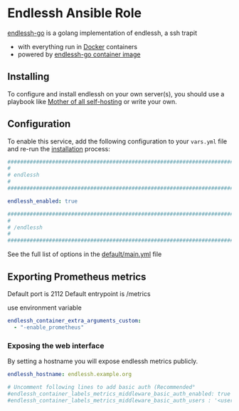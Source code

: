 # Endlessh Ansible Role
[endlessh-go](https://github.com/shizunge/endlessh-go) is a golang implementation of endlessh, a ssh trapit
- with everything run in [Docker](https://www.docker.com/) containers
- powered by [endlessh-go container image](https://hub.docker.com/r/shizunge/endlessh-go)


## Installing

To configure and install endlessh on your own server(s), you should use a playbook like [Mother of all self-hosting](https://github.com/mother-of-all-self-hosting/mash-playbook) or write your own.

## Configuration

To enable this service, add the following configuration to your `vars.yml` file and re-run the [installation](../installing.md) process:

```yaml
########################################################################
#                                                                      #
# endlessh                                                                 #
#                                                                      #
########################################################################

endlessh_enabled: true

########################################################################
#                                                                      #
# /endlessh                                                                #
#                                                                      #
########################################################################
```
See the full list of options in the [default/main.yml](default/main.yml) file

## Exporting Prometheus metrics

Default port is 2112 
Default entrypoint is /metrics

use environment variable 
```yaml
endlessh_container_extra_arguments_custom:
  - "-enable_prometheus"
```

### Exposing the web interface 

By setting a hostname you will expose endlessh metrics publicly.
```yaml
endlessh_hostname: endlessh.example.org

# Uncomment following lines to add basic auth (Recommended°
#endlessh_container_labels_metrics_middleware_basic_auth_enabled: true
#endlessh_container_labels_metrics_middleware_basic_auth_users : '<user>:<hashed_password>'

```
